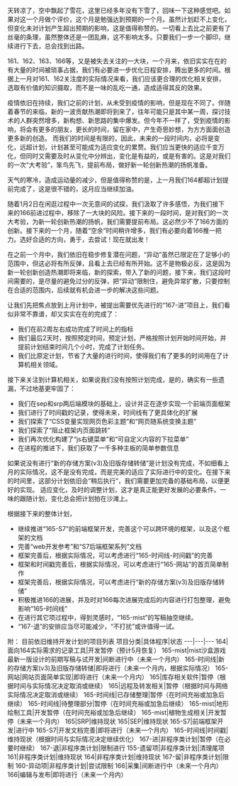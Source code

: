 天转凉了，空中飘起了雪花，这里已经多年没有下雪了，回味一下这种感觉吧。如果对这一个月做个评价，这个月是勉强达到预期的一个月。虽然计划赶不上变化，但变化未对计划产生超出预期的影响，这是值得称赞的。一切看上去比之前更有了丝毫的条理，虽然整体还是一团乱麻，这不影响太多。只要我们一步一个脚印，继续进行下去，总会找到出路。

161、162、163、166等，又是被失去关注的一大块，一个月来，依旧实实在在的有大量的时间被琐事占据，我们有必要进一步优化日程安排，腾出更多的时间。根据上一月对161、162关注度的实际情况来看，我们应该更合理的优化相关安排，选取有价值的知识摄取，而不是一味的乱吃一通，造成适得其反的效果。

疫情依旧在持续，我们之前的计划，从未受到疫情的影响，但是现在不同了。伴随着春节的来临，新的一波贡献热潮即将到来了，往年可能只是其中某一周，探讨技术的人群突然增多，新构想、新思路的集中爆发。但今年不一样了，受到疫情的影响，将会有更多的朋友，更长的时间，留在家中，产生奇思妙想，为方方面面创造更多新的创造。
而我们的时间是有限的，因此，未来的一段时间内，必将是变化，远超计划，计划甚至可能成为适应变化的累赘。我们应当更快的适应千变万化，但同时又需要及时从变化中分辨出，变化是有益的，或是有害的。这是对我们的一次“大考验”，笨鸟先飞，提前布局，做好新一轮创新热潮的扬帆准备。

天气的寒冷，造成运动量的减少，但是值得称赞的是，上一月我们164都超计划提前完成了，这是很不错的，这月应当继续加油。

随着1月2日在闲逛过程中一次无意间的试探，我们汲取了许多感悟，为我们接下来的166前进过程中，移除了一大块的风险。接下来的一段时间，是对我们的一次大考验，为新一轮创新热潮的扬帆，我们需要提前布局。这必然少不了166方面的创新。接下来的一个月，随着“空余”时间稍许增多，我们有必要向着166推一把力。选好合适的方向，勇于，去尝试！现在就出发！

在之前一个月中，我们依旧在稳步修复潜在问题，“异动”虽然已限定在了足够小的范围中，但这必将有所反弹，且看上去已经有所开始。这不是物极必反，这是因为新一轮创新创造热潮即将来临，新的探索，带入了新的问题，接下来，我们这段时间需要的，是尽量的避免过分的反弹，把“异动”限制住，避免异常扩散，只要控制在合适的范围内，后续就有机会进一步的解决这些问题。

让我们先把焦点放到上月计划中，被提出需要优先进行的“167-进”项目上，我们看似非常不靠谱，却又实实在在的完成了：

- 我们在前2周左右成功完成了时间上的指标
- 我们最后2天时，按照预定时间，预定计划，严格按照计划开始时间开始，并提前计划结束时间几个小时，完成了计划任务。
- 我们比原定计划，节省了大量的进行时间，使得我们有了更多的时间用在了计算机相关领域。

接下来关注到计算机相关，如果说我们没有按照计划完成，是的，确实有一些遗漏，不过地基更牢固了：

- 我们在sep和srp两后端模块的基础上，设计并正在逐步实现一个前端页面框架
- 我们进行了时间戳的记录，使得未来，时间线有了更具体化的扩展
- 我们探索了“CSS变量实现网页色彩主题”和“网页随系统变换主题”
- 我们探索了“阻止框架内页面跳转”
- 我们再次优化构建了“js右键菜单”和“可自定义内容的下拉菜单”
- 在进程的推进下，我们获取了一千多种主板的简单参数信息

如果说没有进行“新的存储方案(v3)及旧版存储转储”是计划没有完成，不如细看上月的实际情况，这不是没有完成，而是完美的适应了实际进行中的变化。在接下来的时间里，这部分计划依旧会“稍后执行”，我们需要更加完备的基础布局，以便更好的实现。
适应变化，及时的调整计划，这才是真正能更好发展的必要条件。一味的跟随计划，变化总会把计划拍在沙滩上。

根据接下来的整体计划，

- 继续推进“165-S7”的前端框架开发，完善这个可以跨环境的框架，以及这个框架的文档
- 完善“web开发参考”和“S7后端框架系列”文档
- 框架完善后，根据实际情况，可以考虑进行“165-时间线-时间戳”的完善
- 框架和时间戳完善后，根据实际情况，可以考虑进行“165-网站”的首页简单制作
- 框架完善后，根据实际情况，可以考虑进行“新的存储方案(v3)及旧版存储转储”
- 积极推进166的进展，并及时对166每次进展完成后的内容进行打包整理，避免影响“165-时间线”
- 在进行其它项过程中，得到灵感时，“165-mist”的写稿抽空继续。
- “167-退”的安排应当尽可能减少，“不打扰”或许值得一试。

附： 目前依旧维持开发计划的项目列表
项目分类|具体程序|状态
---|---|---
164|面向164实际需求的记录工具|开发暂停（预计5月恢复）
165-mist|mist沙盒游戏最新一版设计的前期写稿与试开发|间断进行中（未来一个月内）
165-时间线|新的存储方案(v3)及旧版存储转储|即将进行（未来一个月内，根据实际情况）
165-网站|网站页面简单实现|即将进行（未来一个月内）
165|库存相关软件|暂停（根据时间与实际情况决定取消或继续）
165|远程及转发相关|暂停（根据时间与网络实际情况决定取消或继续）
165-时间线|已存储整理|暂停（在时间充裕或加急后继续）
165-时间线|待整理部分|暂停（在时间充裕或加急后继续）
165-mist|地形绘制工具|开发暂停（在时间充裕或加急后继续）
165-mist|植物生成相关|开发暂停（未来一个月内）
165|SRP|维持现状
165|SEP|维持现状
165-S7|前端框架开发|进行中
165-S7|开发文档完善|即将进行（未来一个月内）
165-时间线|时间戳|维持现状（根据时间与实际情况决定继续优化）
167-进|非程序类计划|暂停（在必要时继续）
167-退|非程序类计划|限制进行
155-遗留项|非程序类计划|清理尾项
161|非程序类计划|维持现状
164|非程序类计划|维持现状
167-留|非程序类计划|限制
160-异动项|非程序类计划|尝试限制
166|采集|间断进行中（未来一个月内）
166|编辑与发布|即将进行（未来一个月内）
